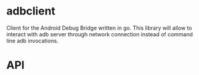 # adbclient

Client for the Android Debug Bridge written in go. This library will allow to interact with adb server through network
connection instead of command line adb invocations. 

API
===


